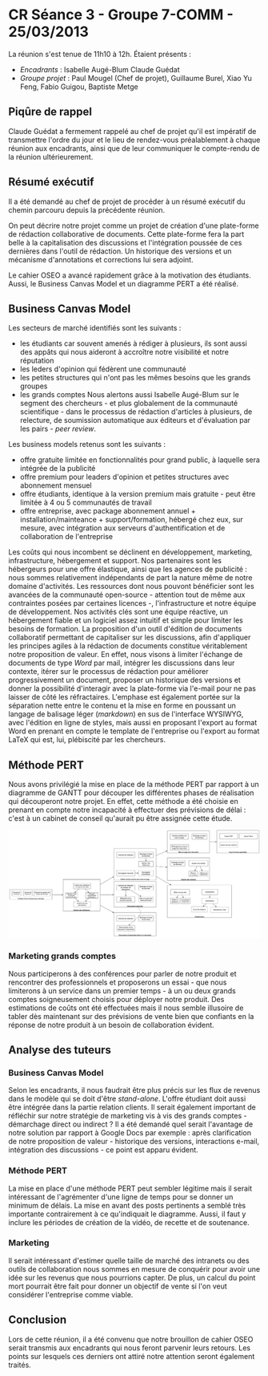 # CR Séance 3 - Groupe 7-COMM - 25/03/2013

La réunion s'est tenue de 11h10 à 12h. Étaient présents :

- *Encadrants* : Isabelle Augé-Blum Claude Guédat
- *Groupe projet* : Paul Mougel (Chef de projet), Guillaume Burel, Xiao Yu Feng, Fabio Guigou, Baptiste Metge

## Piqûre de rappel

Claude Guédat a fermement rappelé au chef de projet qu'il est impératif de transmettre l'ordre du jour et le lieu de rendez-vous préalablement à chaque réunion aux encadrants, ainsi que de leur communiquer le compte-rendu de la réunion ultérieurement.

## Résumé exécutif

Il a été demandé au chef de projet de procéder à un résumé exécutif du chemin parcouru depuis la précédente réunion.

On peut décrire notre projet comme un projet de création d'une plate-forme de rédaction collaborative de documents.
Cette plate-forme fera la part belle à la capitalisation des discussions et l'intégration poussée de ces dernières dans l'outil de rédaction. Un historique des versions et un mécanisme d'annotations et corrections lui sera adjoint.

Le cahier OSEO a avancé rapidement grâce à la motivation des étudiants. Aussi, le Business Canvas Model et un diagramme PERT a été réalisé.

## Business Canvas Model

Les secteurs de marché identifiés sont les suivants : 
 * les étudiants car souvent amenés à rédiger à plusieurs, ils sont aussi des appâts qui nous aideront à accroître notre visibilité et notre réputation
 * les leders d'opinion qui fédèrent une communauté
 * les petites structures qui n'ont pas les mêmes besoins que les grands groupes
 * les grands comptes
Nous alertons aussi Isabelle Augé-Blum sur le segment des chercheurs - et plus globalement de la communauté scientifique - dans le processus de rédaction d'articles à plusieurs, de relecture, de soumission automatique aux éditeurs et d'évaluation par les pairs - *peer review*.

Les business models retenus sont les suivants :
 * offre gratuite limitée en fonctionnalités pour grand public, à laquelle sera intégrée de la publicité
 * offre premium pour leaders d'opinion et petites structures avec abonnement mensuel
 * offre étudiants, identique à la version premium mais gratuite - peut être limitée à 4 ou 5 communautés de travail
 * offre entreprise, avec package abonnement annuel + installation/mainteance + support/formation, hébergé chez eux, sur mesure, avec intégration aux serveurs d'authentification et de collaboration de l'entreprise

Les coûts qui nous incombent se déclinent en développement, marketing, infrastructure, hébergement et support.
Nos partenaires sont les hébergeurs pour une offre élastique, ainsi que les agences de publicité : nous sommes relativement indépendants de part la nature même de notre domaine d'activités.
Les ressources dont nous pouvont bénéficier sont les avancées de la communauté open-source - attention tout de même aux contraintes posées par certaines licences -, l'infrastructure et notre équipe de développement.
Nos activités clés sont une équipe réactive, un hébergement fiable et un logiciel assez intuitif et simple pour limiter les besoins de formation.
La proposition d'un outil d'édition de documents collaboratif permettant de capitaliser sur les discussions, afin d'appliquer les principes agiles à la rédaction de documents constitue véritablement notre proposition de valeur. En effet, nous visons à limiter l'échange de documents de type *Word* par mail, intégrer les discussions dans leur contexte, itérer sur le processus de rédaction pour améliorer progressivement un document, proposer un historique des versions et donner la possibilité d'interagir avec la plate-forme via l'e-mail pour ne pas laisser de côté les réfractaires.
L'emphase est également portée sur la séparation nette entre le contenu et la mise en forme en poussant un langage de balisage léger (*markdown*) en sus de l'interface WYSIWYG, avec l'édition en ligne de styles, mais aussi en proposant l'export au format Word en prenant en compte le template de l'entreprise ou l'export au format LaTeX qui est, lui, plébiscité par les chercheurs.

## Méthode PERT

Nous avons privilégié la mise en place de la méthode PERT par rapport à un diagramme de GANTT pour découper les différentes phases de réalisation qui découperont notre projet.
En effet, cette méthode a été choisie en prenant en compte notre incapacité à effectuer des prévisions de délai : c'est à un cabinet de conseil qu'aurait pu être assignée cette étude.

![ Diagramme PERT ](../ressources/pert.svg)

### Marketing grands comptes

Nous participerons à des conférences pour parler de notre produit et rencontrer des professionnels et proposerons un essai - que nous limiterons à un service dans un premier temps - à un ou deux grands comptes soigneusement choisis pour déployer notre produit.
Des estimations de coûts ont été effectuées mais il nous semble illusoire de tabler dès maintenant sur des prévisions de vente bien que confiants en la réponse de notre produit à un besoin de collaboration évident.

## Analyse des tuteurs

### Business Canvas Model

Selon les encadrants, il nous faudrait être plus précis sur les flux de revenus dans le modèle qui se doit d'être *stand-alone*.
L'offre étudiant doit aussi être intégrée dans la partie relation clients.
Il serait également important de réfléchir sur notre stratégie de marketing vis à vis des grands comptes - démarchage direct ou indirect ?
Il a été demandé quel serait l'avantage de notre solution par rapport à Google Docs par exemple : après clarification de notre proposition de valeur - historique des versions, interactions e-mail, intégration des discussions - ce point est apparu évident.

### Méthode PERT

La mise en place d'une méthode PERT peut sembler légitime mais il serait intéressant de l'agrémenter d'une ligne de temps pour se donner un minimum de délais.
La mise en avant des posts pertinents a semblé très importante contrairement à ce qu'indiquait le diagramme.
Aussi, il faut y inclure les périodes de création de la vidéo, de recette et de soutenance.

### Marketing

Il serait intéressant d'estimer quelle taille de marché des intranets ou des outils de collaboration nous sommes en mesure de conquérir pour avoir une idée sur les revenus que nous pourrions capter.
De plus, un calcul du point mort pourrait être fait pour donner un objectif de vente si l'on veut considérer l'entreprise comme viable.

##  Conclusion

Lors de cette réunion, il a été convenu que notre brouillon de cahier OSEO serait transmis aux encadrants qui nous feront parvenir leurs retours.
Les points sur lesquels ces derniers ont attiré notre attention seront également traités.

